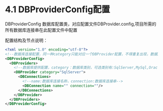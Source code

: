 # 4.1 DBProviderConfig配置
DBProviderConfig 数据库配置类，对应配置文件DBProvider.config,项目所需的所有数据库连接串在此配置文件中配置

配置结构及节点说明：
```xml
<?xml version="1.0" encoding="utf-8"?>
<!--数据库连接配置，同一种category只能对应一个DBProvider配置，不得重复出现，数据库连接串请在对应DBConnections节点下添加-->
<DBProviderConfig>
  <DBProviders>
    <!--数据库提供配置，category：数据库类别，可选类别有:SqlServer,MySql,Oracle,Access,MongoDB-->
    <DBProvider category="SqlServer">
      <DBConnections>
        <!--name:数据库连接名称，connection:数据库连接串-->
        <DBConnection name="" connection=""/>
      </DBConnections>
    </DBProvider>
  </DBProviders>
</DBProviderConfig>
```

